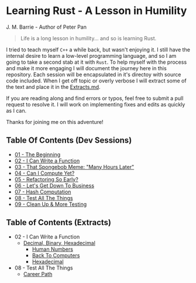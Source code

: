 # Learning Rust - A Lesson in Humility

J. M. Barrie - Author of Peter Pan
> Life is a long lesson in humility... and so is learning Rust.

I tried to teach myself `C++` a while back, but wasn't enjoying it. I still have the internal desire to learn a low-level programming language, and so I am going to take a second stab at it with `Rust`. To help myself with the process and make it more engaging I will document the journey here in this repository. Each session will be encapsulated in it's directoy with source code included. When I get off topic or overly verbose I will extract some of the text and place it in the [Extracts.md](https://github.com/GaryMcD/Learning-Rust-A-Lesson-in-Humility/blob/main/Extracts.md).

If you are reading along and find errors or typos, feel free to submit a pull request to resolve it. I will work on implementing fixes and edits as quickly as I can.

Thanks for joining me on this adventure!

## Table Of Contents (Dev Sessions)

- [01 - The Beginning](https://github.com/GaryMcD/Learning-Rust-A-Lesson-in-Humility/tree/main/01)
- [02 - I Can Write a Function](https://github.com/GaryMcD/Learning-Rust-A-Lesson-in-Humility/tree/main/02)
- [03 - That Spongebob Meme: "Many Hours Later"](https://github.com/GaryMcD/Learning-Rust-A-Lesson-in-Humility/tree/main/03)
- [04 - Can I Compute Yet?](https://github.com/GaryMcD/Learning-Rust-A-Lesson-in-Humility/tree/main/04)
- [05 - Refactoring So Early?](https://github.com/GaryMcD/Learning-Rust-A-Lesson-in-Humility/tree/main/05)
- [06 - Let's Get Down To Business](https://github.com/GaryMcD/Learning-Rust-A-Lesson-in-Humility/tree/main/06)
- [07 - Hash Computation](https://github.com/GaryMcD/Learning-Rust-A-Lesson-in-Humility/tree/main/07)
- [08 - Test All The Things](https://github.com/GaryMcD/Learning-Rust-A-Lesson-in-Humility/tree/main/08)
- [09 - Clean Up & More Testing](https://github.com/GaryMcD/Learning-Rust-A-Lesson-in-Humility/tree/main/09)  

## Table of Contents (Extracts)

- 02 - I Can Write a Function
  - [Decimal, Binary, Hexadecimal](https://github.com/GaryMcD/Learning-Rust-A-Lesson-in-Humility/blob/main/Extracts.md#decimal-binary-hexadecimal)
    - [Human Numbers](https://github.com/GaryMcD/Learning-Rust-A-Lesson-in-Humility/blob/main/Extracts.md#human-numbers-busts_in_silhouette-1234)
    - [Back To Computers](https://github.com/GaryMcD/Learning-Rust-A-Lesson-in-Humility/blob/main/Extracts.md#back-to-computers-computer)
    - [Hexadecimal](https://github.com/GaryMcD/Learning-Rust-A-Lesson-in-Humility/blob/main/Extracts.md#hexadecimal)
- 08 - Test All The Things
  - [Career Path](https://github.com/GaryMcD/Learning-Rust-A-Lesson-in-Humility/blob/main/Extracts.md#career-path)
